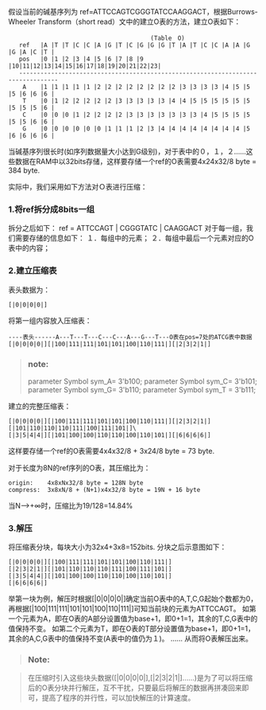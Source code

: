 

假设当前的碱基序列为 ref=ATTCCAGTCGGGTATCCAAGGACT，根据Burrows-Wheeler Transform（short read）文中的建立O表的方法，建立O表如下：

```
                                        (Table　O)
   ref   |A |T |T |C |C |A |G |T |C |G |G |G |T |A |T |C |C |A |A |G |G |A |C |T |
   pos   |0 |1 |2 |3 |4 |5 |6 |7 |8 |9 |10|11|12|13|14|15|16|17|18|19|20|21|22|23|
   ---------------------------------------------------------------------------------
    A    |1 |1 |1 |1 |1 |2 |2 |2 |2 |2 |2 |2 |2 |3 |3 |3 |3 |4 |5 |5 |5 |6 |6 |6 |
    T    |0 |1 |2 |2 |2 |2 |2 |3 |3 |3 |3 |3 |4 |4 |5 |5 |5 |5 |5 |5 |5 |5 |5 |6 |
    C    |0 |0 |0 |1 |2 |2 |2 |2 |3 |3 |3 |3 |3 |3 |3 |4 |5 |5 |5 |5 |5 |5 |6 |6 |
    G    |0 |0 |0 |0 |0 |0 |1 |1 |1 |2 |3 |4 |4 |4 |4 |4 |4 |4 |4 |5 |6 |6 |6 |6 |
```

当碱基序列很长时(如序列数据量大小达到G级别)，对于表中的０，１，２……这些数据在RAM中以32bits存储，这样要存储一个ref的O表需要4x24x32/8 byte = 384 byte.

实际中，我们采用如下方法对Ｏ表进行压缩：

### 1.将ref拆分成8bits一组

拆分之后如下：
 ref = ATTCCAGT | CGGGTATC | CAAGGACT
对于每一组，我们需要存储的信息如下：
１．每组中的元素；
２．每组中最后一个元素对应的O表中的内容；

### 2.建立压缩表

表头数据为：
```
[|0|0|0|0|]
```
将第一组内容放入压缩表：
```
----表头------A---T---T---C---C---A---G---T---O表在pos=7处的ATCG表中数据
[|0|0|0|0|][|100|111|111|101|101|100|110|111|][|2|3|2|1|]
```
>### note:
>parameter Symbol sym_A= 3'b100;
>parameter Symbol sym_C= 3'b101;
>parameter Symbol sym_G= 3'b110;
>parameter Symbol sym_T = 3'b111;

建立的完整压缩表：
```
[|0|0|0|0|][|100|111|111|101|101|100|110|111|][|2|3|2|1|][|101|110|110|110|111|100|111|101|]\
[|3|5|4|4|][|101|100|100|110|110|100|110|101|][|6|6|6|6|]
```
这样要存储一个ref的O表需要4x4x32/8 + 3x24/8 byte = 73 byte.

对于长度为8N的ref序列的O表，其压缩比为：
```
origin:    4x8xNx32/8 byte = 128N byte
compress:  3x8xN/8 + (N+1)x4x32/8 byte = 19N + 16 byte 
```
当N-->+∞时，压缩比为19/128=14.84%

### 3.解压

将压缩表分块，每块大小为32x4+3x8=152bits.
分块之后示意图如下：
```
[|0|0|0|0|][|100|111|111|101|101|100|110|111|]
[|2|3|2|1|][|101|110|110|110|111|100|111|101|]
[|3|5|4|4|][|101|100|100|110|110|100|110|101|]
[|6|6|6|6|]
```
举第一块为例，解压时根据[|0|0|0|0|]确定当前O表中的A,T,C,G起始个数都为0，
再根据[|100|111|111|101|101|100|110|111|]可知当前块的元素为ATTCCAGT。
如第一个元素为A，即在O表的A部分设置值为base+1，即0+1=1，其余的T,C,G表中的值保持不变。
如第二个元素为T，即在O表的T部分设置值为base+1，即0+1=1，其余的A,C,G表中的值保持不变(A表中的值仍为１)。
……
从而将O表解压出来。

>### Note:

>在压缩时引入这些块头数据([|0|0|0|0|],[|2|3|2|1|]……)是为了可以将压缩后的O表分块并行解压，互不干扰，只要最后将解压的数据再拼凑回来即可，提高了程序的并行性，可以加快解压的计算速度。



